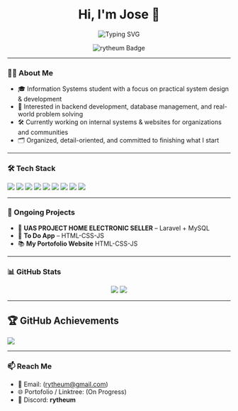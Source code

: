 <h1 align="center">Hi, I'm Jose 👋</h1>
<p align="center">
  <img src="https://readme-typing-svg.demolab.com?font=Fira+Code&size=24&duration=3000&pause=1000&color=00BFFF&center=true&vCenter=true&width=435&lines=Information+Systems+Student;Web+Developer+%7C+Laravel+%7C+PHP;Lifelong+Learner+and+Builder;" alt="Typing SVG" />
  
  <p align="center">
   <img src="https://img.shields.io/badge/@rytheum-%F0%9F%92%BB%20Web%20Dev-orange?style=flat&logo=visualstudiocode" alt="rytheum Badge" />
</p>

---

### 🧑‍💻 About Me
- 🎓 Information Systems student with a focus on practical system design & development  
- 🧩 Interested in backend development, database management, and real-world problem solving  
- 🛠️ Currently working on internal systems & websites for organizations and communities  
- 🗂️ Organized, detail-oriented, and committed to finishing what I start  

---

### 🛠️ Tech Stack

<p>
  <img src="https://img.shields.io/badge/PHP-777BB4?style=for-the-badge&logo=php&logoColor=white" />
  <img src="https://img.shields.io/badge/Laravel-E74430?style=for-the-badge&logo=laravel&logoColor=white" />
  <img src="https://img.shields.io/badge/HTML5-E34F26?style=for-the-badge&logo=html5&logoColor=white" />
  <img src="https://img.shields.io/badge/CSS3-1572B6?style=for-the-badge&logo=css3&logoColor=white" />
  <img src="https://img.shields.io/badge/JavaScript-F7DF1E?style=for-the-badge&logo=javascript&logoColor=white"/>
  <img src="https://img.shields.io/badge/MySQL-005C84?style=for-the-badge&logo=mysql&logoColor=white" />
  <img src="https://img.shields.io/badge/Tailwind-38B2AC?style=for-the-badge&logo=tailwind-css&logoColor=white" />
  <img src="https://img.shields.io/badge/Figma-F24E1E?style=for-the-badge&logo=figma&logoColor=white" />
  <img src="https://img.shields.io/badge/Git-F05032?style=for-the-badge&logo=git&logoColor=white" />
</p>

---

### 🚧 Ongoing Projects
- 🔧 **UAS PROJECT HOME ELECTRONIC SELLER** – Laravel + MySQL  
- 🛐 **To Do App** – HTML-CSS-JS
- 📚 **My Portofolio Website** HTML-CSS-JS 
---

### 📊 GitHub Stats

<p align="center">

  
  <img src="http://github-profile-summary-cards.vercel.app/api/cards/stats?username=rytheum&theme=github"/>

  <img src="http://github-profile-summary-cards.vercel.app/api/cards/repos-per-language?username=rytheum&theme=github&exclude=exclude"/>
</p>

---
## 🏆 GitHub Achievements
<img src="https://github-profile-trophy.vercel.app/?username=yourusername&theme=darkhub&no-frame=true&column=7" />

---
### 📫 Reach Me
- 📧 Email: (rytheum@gmail.com)
- 🌐 Portofolio / Linktree: (On Progress)
- 💬 Discord: **rytheum**

